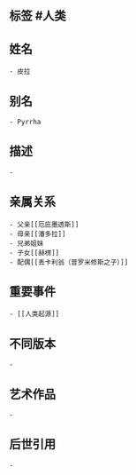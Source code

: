## 标签  #人类
## 姓名
	- 皮拉
## 别名
	- Pyrrha
## 描述
	-
## 亲属关系
	- 父亲[[厄庇墨透斯]]
	- 母亲[[潘多拉]]
	- 兄弟姐妹
	- 子女[[赫楞]]
	- 配偶[[丢卡利翁（普罗米修斯之子）]]
## 重要事件
	- [[人类起源]]
## 不同版本
	-
## 艺术作品
	-
## 后世引用
	-
